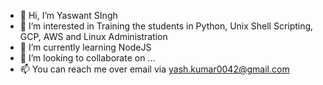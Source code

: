 - 👋 Hi, I’m Yaswant SIngh
- 👀 I’m interested in Training the students in Python, Unix Shell Scripting, GCP, AWS and Linux Administration
- 🌱 I’m currently learning NodeJS
- 💞️ I’m looking to collaborate on ...
- 📫 You can reach me over email via yash.kumar0042@gmail.com

<!---
yashkumar0042/yashkumar0042 is a ✨ special ✨ repository because its `README.md` (this file) appears on your GitHub profile.
You can click the Preview link to take a look at your changes.
--->

